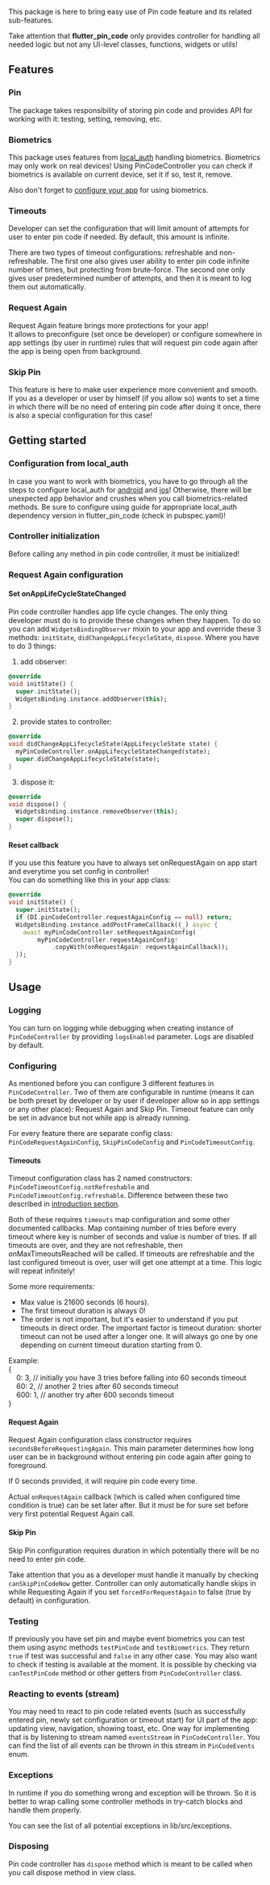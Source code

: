 [//]: # (TODO: add image)

This package is here to bring easy use of Pin code feature and its related
sub-features.

Take attention that **flutter_pin_code** only provides controller for
handling all needed logic but not any UI-level classes, functions,
widgets or utils!

## Features

### Pin

The package takes responsibility of storing pin code and provides API for
working with it: testing, setting, removing, etc.

### Biometrics

This package uses features from [local_auth](https://pub.dev/packages/local_auth)
handling biometrics. Biometrics may only work on real devices! Using
PinCodeController you can check if biometrics is available on current device,
set it if so, test it, remove.

Also don't forget to [configure your app](#configuration-from-local_auth)
for using biometrics.

### Timeouts

Developer can set the configuration that will limit amount of attempts for user
to enter pin code if needed. By default, this amount is infinite.

There are two types of timeout configurations: refreshable and non-refreshable.
The first one also gives user ability to enter pin code infinite number of times,
but protecting from brute-force. The second one only gives user predetermined
number of attempts, and then it is meant to log them out automatically.

### Request Again

Request Again feature brings more protections for your app! </br>
It allows to preconfigure (set once be developer) or configure somewhere in
app settings (by user in runtime) rules that will request pin code again
after the app is being open from background.

### Skip Pin

This feature is here to make user experience more convenient and smooth.</br>
If you as a developer or user by himself (if you allow so) wants to set a
time in which there will be no need of entering pin code after doing it once,
there is also a special configuration for this case!

## Getting started

### Configuration from local_auth

In case you want to work with biometrics, you have to go through all the steps
to configure local_auth for [android](https://pub.dev/packages/local_auth#android-integration)
and [ios](https://pub.dev/packages/local_auth#ios-integration)! Otherwise, there
will be unexpected app behavior and crushes when you call biometrics-related methods.
Be sure to configure using guide for appropriate local_auth dependency version in 
flutter_pin_code (check in pubspec.yaml)!

### Controller initialization

Before calling any method in pin code controller, it must be initialized!</br>

### Request Again configuration

#### Set onAppLifeCycleStateChanged

Pin code controller handles app life cycle changes. The only thing developer
must do is to provide these changes when they happen. To do so you can add
`WidgetsBindingObserver` mixin to your app and override these 3 methods:
`initState`, `didChangeAppLifecycleState`, `dispose`. Where you have to do
3 things:

1) add observer:

```dart
@override
void initState() {
  super.initState();
  WidgetsBinding.instance.addObserver(this);
}
```

2) provide states to controller:

```dart
@override
void didChangeAppLifecycleState(AppLifecycleState state) {
  myPinCodeController.onAppLifecycleStateChanged(state);
  super.didChangeAppLifecycleState(state);
}
```

3) dispose it:

```dart
@override
void dispose() {
  WidgetsBinding.instance.removeObserver(this);
  super.dispose();
}
```

#### Reset callback

If you use this feature you have to always set onRequestAgain on app start
and everytime you set config in controller!</br>
You can do something like this in your app class:

```dart
@override
void initState() {
  super.initState();
  if (DI.pinCodeController.requestAgainConfig == null) return;
  WidgetsBinding.instance.addPostFrameCallback((_) async {
    await myPinCodeController.setRequestAgainConfig(
        myPinCodeController.requestAgainConfig!
            .copyWith(onRequestAgain: requestAgainCallback));
  });
}
```

## Usage

### Logging

You can turn on logging while debugging when creating instance of `PinCodeController`
by providing `logsEnabled` parameter. Logs are disabled by default.

### Configuring

As mentioned before you can configure 3 different features in `PinCodeController`.
Two of them are configurable in runtime (means it can be both preset by developer or
by user if developer allow so in app settings or any other place): Request Again
and Skip Pin. Timeout feature can only be set in advance but not while app is
already running.

For every feature there are separate config class: `PinCodeRequestAgainConfig`,
`SkipPinCodeConfig` and `PinCodeTimeoutConfig`.

#### Timeouts

Timeout configuration class has 2 named constructors: `PinCodeTimeoutConfig.notRefreshable`
and `PinCodeTimeoutConfig.refreshable`. Difference between these two described in
[introduction section](#timeouts).

Both of these requires `timeouts` map configuration and some other documented callbacks.
Map containing number of tries before every timeout where key is number of seconds
and value is number of tries. If all timeouts are over, and they are not refreshable,
then onMaxTimeoutsReached will be called. If timeouts are refreshable and the
last configured timeout is over, user will get one attempt at a time.
This logic will repeat infinitely!

Some more requirements:

- Max value is 21600 seconds (6 hours).
- The first timeout duration is always 0!
- The order is not important, but it's easier to understand if you put timeouts
  in direct order. The important factor is timeout duration:
  shorter timeout can not be used after a longer one. It will always go one by one
  depending on current timeout duration starting from 0.

Example: </br>
{ </br>
&nbsp;&nbsp;&nbsp;&nbsp;0: 3, // initially you have 3 tries before falling into 60 seconds timeout </br>
&nbsp;&nbsp;&nbsp;&nbsp;60: 2, // another 2 tries after 60 seconds timeout </br>
&nbsp;&nbsp;&nbsp;&nbsp;600: 1, // another try after 600 seconds timeout </br>
}

#### Request Again

Request Again configuration class constructor requires `secondsBeforeRequestingAgain`.
This main parameter determines how long user can be in background without entering
pin code again after going to foreground.

If 0 seconds provided, it will require pin code every time.

Actual `onRequestAgain` callback (which is called when configured time condition
is true) can be set later after. But it must be for sure set before very first
potential Request Again call.

#### Skip Pin

Skip Pin configuration requires duration in which potentially there will be no
need to enter pin code.

Take attention that you as a developer must handle it manually by checking
`canSkipPinCodeNow` getter. Controller can only automatically handle skips in while
Requesting Again if you set `forcedForRequestAgain` to false (true by default)
in configuration.

### Testing

If previously you have set pin and maybe event biometrics you can test them using
async methods `testPinCode` and `testBiometrics`. They return `true` if test was
successful and `false` in any other case.
You may also want to check if testing is available at the moment. It is possible
by checking via `canTestPinCode` method or other getters from `PinCodeController` class.

### Reacting to events (stream)

You may need to react to pin code related events (such as successfully entered pin,
newly set configuration or timeout start) for UI part of the app: updating view,
navigation, showing toast, etc. One way for implementing that is by listening to
stream named `eventsStream` in `PinCodeController`. You can find the list of all
events can be thrown in this stream in `PinCodeEvents` enum.

### Exceptions

In runtime if you do something wrong and exception will be thrown. So it is better
to wrap calling some controller methods in try-catch blocks and handle them properly.

You can see the list of all potential exceptions in lib/src/exceptions.

### Disposing

Pin code controller has `dispose` method which is meant to be called when you call
dispose method in view class.
